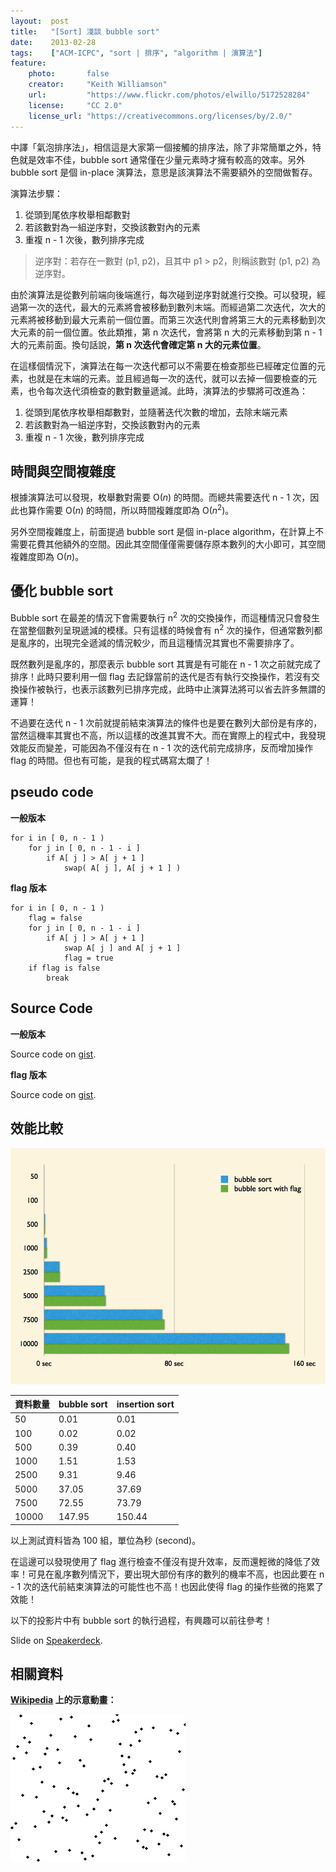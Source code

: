 ```yaml
---
layout:  post
title:   "[Sort] 淺談 bubble sort"
date:    2013-02-28
tags:    ["ACM-ICPC", "sort | 排序", "algorithm | 演算法"]
feature:
    photo:       false
    creator:     "Keith Williamson"
    url:         "https://www.flickr.com/photos/elwillo/5172528284"
    license:     "CC 2.0"
    license_url: "https://creativecommons.org/licenses/by/2.0/"
---
```


中譯「氣泡排序法」，相信這是大家第一個接觸的排序法，除了非常簡單之外，特色就是效率不佳，bubble sort 通常僅在少量元素時才擁有較高的效率。另外 bubble sort 是個 in-place 演算法，意思是該演算法不需要額外的空間做暫存。

演算法步驟：

1. 從頭到尾依序枚舉相鄰數對
2. 若該數對為一組逆序對，交換該數對內的元素
3. 重複 n - 1 次後，數列排序完成

> 逆序對：若存在一數對 (p1, p2)，且其中 p1 > p2，則稱該數對 (p1, p2) 為逆序對。

由於演算法是從數列前端向後端進行，每次碰到逆序對就進行交換。可以發現，經過第一次的迭代，最大的元素將會被移動到數列末端。而經過第二次迭代，次大的元素將被移動到最大元素前一個位置。而第三次迭代則會將第三大的元素移動到次大元素的前一個位置。依此類推，第 n 次迭代，會將第 n 大的元素移動到第 n - 1 大的元素前面。換句話說，**第 n 次迭代會確定第 n 大的元素位置**。

在這樣個情況下，演算法在每一次迭代都可以不需要在檢查那些已經確定位置的元素，也就是在末端的元素。並且經過每一次的迭代，就可以去掉一個要檢查的元素，也令每次迭代須檢查的數對數量遞減。此時，演算法的步驟將可改進為：

1. 從頭到尾依序枚舉相鄰數對，並隨著迭代次數的增加，去除末端元素
2. 若該數對為一組逆序對，交換該數對內的元素
3. 重複 n - 1 次後，數列排序完成

## 時間與空間複雜度

根據演算法可以發現，枚舉數對需要 O(*n*) 的時間。而總共需要迭代 n - 1 次，因此也算作需要 O(*n*) 的時間，所以時間複雜度即為 O(*n*<sup>2</sup>)。

另外空間複雜度上，前面提過 bubble sort 是個 in-place algorithm，在計算上不需要花費其他額外的空間。因此其空間僅僅需要儲存原本數列的大小即可，其空間複雜度即為 O(*n*)。

## 優化 bubble sort

Bubble sort 在最差的情況下會需要執行 n<sup>2</sup> 次的交換操作，而這種情況只會發生在當整個數列呈現遞減的模樣。只有這樣的時候會有 n<sup>2</sup> 次的操作，但通常數列都是亂序的，出現完全遞減的情況較少，而且這種情況其實也不需要排序了。

既然數列是亂序的，那麼表示 bubble sort 其實是有可能在 n - 1 次之前就完成了排序！此時只要利用一個 flag 去記錄當前的迭代是否有執行交換操作，若沒有交換操作被執行，也表示該數列已排序完成，此時中止演算法將可以省去許多無謂的運算！

不過要在迭代 n - 1 次前就提前結束演算法的條件也是要在數列大部份是有序的，當然這機率其實也不高，所以這樣的改進其實不大。而在實際上的程式中，我發現效能反而變差，可能因為不僅沒有在 n - 1 次的迭代前完成排序，反而增加操作 flag 的時間。但也有可能，是我的程式碼寫太爛了！


## pseudo code

**一般版本**

```
for i in [ 0, n - 1 )
    for j in [ 0, n - 1 - i ]
        if A[ j ] > A[ j + 1 ]
            swap( A[ j ], A[ j + 1 ] )
```
                
**flag 版本**

```
for i in [ 0, n - 1 )
    flag = false
    for j in [ 0, n - 1 - i ]
        if A[ j ] > A[ j + 1 ]
            swap A[ j ] and A[ j + 1 ]
            flag = true
    if flag is false
        break
```
            

## Source Code

**一般版本**

<script src="https://gist.github.com/KuoE0/5051092.js?file=bubbleSort.cpp"></script>

Source code on [gist](https://gist.github.com/KuoE0/5051092?file=bubbleSort.cpp).

**flag 版本**

<script src="https://gist.github.com/KuoE0/5051092.js?file=bubbleSort-flag.cpp"></script>

Source code on [gist](https://gist.github.com/KuoE0/5051092?file=bubbleSort-flag.cpp).

## 效能比較

![compare](https://raw.githubusercontent.com/KuoE0/blog-assets/master/content-photos/2013-02-28-sort-about-bubble-sort-1.jpg)

| 資料數量 | bubble sort | insertion sort |
| --- | --- | --- |
| 50 | 0.01 | 0.01 |
| 100 | 0.02 | 0.02 |
| 500 | 0.39 | 0.40 |
| 1000 | 1.51 | 1.53 |
| 2500 | 9.31 | 9.46 |
| 5000 | 37.05 | 37.69 |
| 7500 | 72.55 | 73.79 |
| 10000 | 147.95 | 150.44 |

以上測試資料皆為 100 組，單位為秒 (second)。

在這邊可以發現使用了 flag 進行檢查不僅沒有提升效率，反而還輕微的降低了效率！可見在亂序數列情況下，要出現大部份有序的數列的機率不高，也因此要在 n - 1 次的迭代前結束演算法的可能性也不高！也因此使得 flag 的操作些微的拖累了效能！


以下的投影片中有 bubble sort 的執行過程，有興趣可以前往參考！

<script async class="speakerdeck-embed" data-id="6abcbcc066bb0130d5d922000aa60c83" data-ratio="1.33333333333333" src="//speakerdeck.com/assets/embed.js"></script>

Slide on [Speakerdeck](https://speakerdeck.com/kuoe0/bubble-sort).

## 相關資料

**[Wikipedia](http://zh.wikipedia.org/wiki/%E5%86%92%E6%B3%A1%E6%8E%92%E5%BA%8F) 上的示意動畫：**

![bubble sort](https://raw.githubusercontent.com/KuoE0/blog-assets/master/content-photos/2013-02-28-sort-about-bubble-sort-1.gif)
